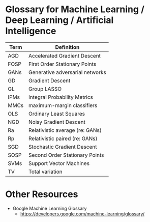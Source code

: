 
# Glossary for Machine Learning / Deep Learning / Artificial Intelligence


|__Term__   | __Definition__ |
|-----------|------------|
AGD         | Accelerated Gradient Descent
FOSP        | First Order Stationary Points 
GANs        | Generative adversarial networks
GD          | Gradient Descent
GL 			| Group LASSO
IPMs        | Integral Probability Metrics 
MMCs        | maximum-margin classifiers 
OLS			| Ordinary Least Squares
NGD         | Noisy Gradient Descent
Ra          | Relativistic average (re: GANs)
Rp          | Relativistic paired (re: GANs)
SGD         | Stochastic Gradient Descent
SOSP        | Second Order Stationary Points 
SVMs        | Support Vector Machines
TV			| Total variation



# Other Resources
- Google Machine Learning Glossary
  + https://developers.google.com/machine-learning/glossary/
